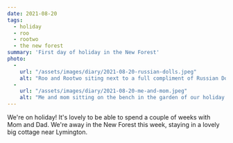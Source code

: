 ```yaml
---
date: 2021-08-20
tags:
  - holiday
  - roo
  - rootwo
  - the new forest
summary: 'First day of holiday in the New Forest'
photo:
  - 
    url: "/assets/images/diary/2021-08-20-russian-dolls.jpeg"
    alt: "Roo and Rootwo siting next to a full compliment of Russian Dolls"
  -
    url: "/assets/images/diary/2021-08-20-me-and-mom.jpeg"
    alt: "Me and mom sitting on the bench in the garden of our holiday cottage"
---
```

We're on holiday! It's lovely to be able to spend a couple of weeks with Mom and Dad. We're away in the New Forest this week, staying in a lovely big cottage near Lymington.